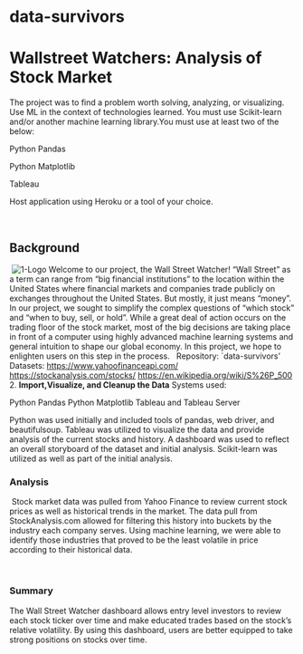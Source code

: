 # data-survivors

# Wallstreet Watchers: Analysis of Stock Market
 
​The project was to find a problem worth solving, analyzing, or visualizing. Use ML in the context of technologies learned. You must use Scikit-learn and/or another machine learning library.You must use at least two of the below:
 
 
Python Pandas
 
Python Matplotlib
 
Tableau
 
 
Host application using Heroku or a tool of your choice.
 
 
​
## Background
​
![1-Logo](https://stockanalysis.com/stocks/)
​
Welcome to our project, the Wall Street Watcher! “Wall Street” as a term can range from “big financial institutions” to the location within the United States where financial markets and companies trade publicly on exchanges throughout the United States. But mostly, it just means “money”. In our project, we sought to simplify the complex questions of “which stock” and “when to buy, sell, or hold”. While a great deal of action occurs on the trading floor of the stock market, most of the big decisions are taking place in front of a computer using highly advanced machine learning systems and general intuition to shape our global economy. In this project, we hope to enlighten users on this step in the process. 
​
​
Repository: `data-survivors’
​
Datasets:
https://www.yahoofinanceapi.com/
https://stockanalysis.com/stocks/
https://en.wikipedia.org/wiki/S%26P_500
​
2. **Import,Visualize, and Cleanup the Data**
Systems used:
 
Python Pandas
Python Matplotlib
Tableau and Tableau Server
 
Python was used initially and included tools of pandas, web driver, and beautifulsoup. 
Tableau was utilized to visualize the data and provide analysis of the current stocks and history. A dashboard was used to reflect an overall storyboard of the dataset and initial analysis.
Scikit-learn was utilized as well as part of the initial analysis.
 
  ### Analysis
​   Stock market data was pulled from Yahoo Finance to review current stock prices as well as historical trends in the market. The data pull from StockAnalysis.com allowed for filtering this history into buckets by the industry each company serves. Using machine learning, we were able to identify those industries that proved to be the least volatile in price according to their historical data.
 
​
### Summary
 
The Wall Street Watcher dashboard allows entry level investors to review each stock ticker over time and make educated trades based on the stock’s relative volatility. By using this dashboard, users are better equipped to take strong positions on stocks over time. 

